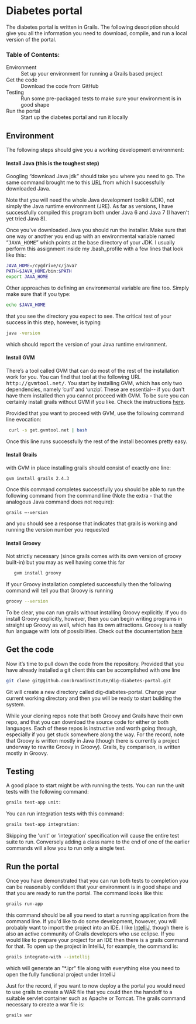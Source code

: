 <h1>Diabetes portal</h1>

The diabetes portal is written in Grails. The following description should give you all the information you need to download, compile, and run a local version of the portal.

<h3>Table of Contents:</h3>
<dl>
<dt>Environment</dt><dd> Set up your environment for running a Grails based project</dd>
<dt> Get the code</dt><dd> Download the code from GitHub</dd>
<dt> Testing</dt><dd>Run some pre-packaged tests to make sure your environment  is in good shape</dd>
<dt>Run the portal</dt><dd>Start up the diabetes portal and run it locally</dd>
</dl>

<h2>Environment</h2>

   The following steps should give you a working development environment:

<h4>Install Java (this is the toughest step)</h4>
<p>
Googling “download Java jdk” should take you where you need to go. The same command brought me to this 
<a href="http://www.oracle.com/technetwork/java/javaee/downloads/java-ee-sdk-6u3-jdk-7u1-downloads-523391.html">URL</a>
from which I successfully downloaded Java.
</p>

<p>
Note that you will need the whole Java development toolkit (JDK), not simply the Java runtime environment (JRE).
As far as versions, I have successfully compiled this program both under Java 6 and Java 7 (I haven't yet tried Java 8).
</p>

<p>
Once you’ve downloaded Java you should run the installer.  Make sure that one way or another you end up with an environmental variable named “<tt>JAVA_HOME</tt>” which points
at the base directory of your JDK.
I usually perform this assignment inside my .bash_profile with a few lines that look like this:  
</p>

```bash
JAVA_HOME=/cygdrive/c/java7
PATH=$JAVA_HOME/bin:$PATH
export JAVA_HOME
```
<p>
Other approaches to defining an environmental variable are fine too.  Simply make sure that if you type:
</p>

```bash
echo $JAVA_HOME
```

<p>
that you see the directory you expect to see.    The critical test of your success  in this step, however, is  typing
</p>

```bash
java -version
```

<p>
which should report  the version of your Java runtime environment.
</p>

<h4>Install GVM</h4>

<p>
There’s a tool called GVM that can do most of the rest of the installation work for you.  You can find that tool at the following URL <tt>http://gvmtool.net/</tt>.
You start by installing GVM, which has only two dependencies, namely ‘curl’ and ‘unzip’.  These are essential-- if you don't have them installed then you cannot
proceed with GVM.  To be sure you can certainly install grails without GVM if you like.  Check the instructions <a href="https://grails.org/">here</a>.</p>

<p>
Provided that you want to proceed with GVM, use the following command line evocation:
</p>

```bash
 curl -s get.gvmtool.net | bash
```
<p>
   Once this line runs successfully the rest of the install becomes pretty easy.
</p>

  <h4>Install Grails</h4>
<p>
with GVM in place installing grails should consist of exactly one line:
</p>

```
gvm install grails 2.4.3
```

<p>
Once this command completes successfully you should be able to run the following command from the command line (Note the extra - that the analogous Java command does not require):
</p>


```
grails –-version
```

 and you should see a response that indicates that grails is working and running  the version number you requested

<h4>Install Groovy</h4>
<p>
 Not strictly necessary (since grails comes  with its own version of groovy built-in) but you may as well having come this far
 </p>

```bash
   gvm install groovy
```

If your Groovy installation  completed successfully then the following command will tell you that Groovy is running


```bash
groovy --version
```

<p>
To be clear, you can run grails without  installing Groovy explicitly.  If you do install Groovy explicitly, however, then you can begin writing programs
in straight up Groovy as well, which has its own attractions.
Groovy is a really fun language with lots of possibilities. Check out the documentation  <a href="http://groovy.codehaus.org/">here</a>
</p>

<h2>Get the code</h2>

<p>
Now it’s time to pull down the code from the repository. Provided that you have already installed a git client this can be accomplished with one line</p>

```bash
git clone git@github.com:broadinstitute/dig-diabetes-portal.git
```

<p>
Git will create a new directory called dig-diabetes-portal.  Change your current working directory and then you will be ready to start building the system.
</p>

<p>
While your cloning repos note that both  Groovy and Grails have their own repo, and that you can download the source code for either or both languages.  Each
of these repos is instructive and worth going through, especially if you get stuck somewhere along the way.  For the record, note that Groovy is
written mostly in Java (though there is currently a project underway to  rewrite Groovy in Groovy).  Grails, by comparison, is written
mostly in Groovy.
</p>


<h2>Testing</h2>

<p>
A good place to start might be with running the tests. You can run the unit tests with the following command: </p>


```bash
grails test-app unit:
```

<p>
You can run integration tests with this command:</p>


```bash
grails test-app integration:
```

<p>
Skipping the 'unit' or 'integration' specification will cause the entire test suite to run. Conversely adding a class name
to the end of one of the earlier commands  will allow you to run  only a single test.</p>


<h2>Run the portal</h2>

<p>
Once you have demonstrated that you can run both tests to completion you can be reasonably confident that your environment is in good 
shape and that you are ready to run the portal. The command looks like this: </p>

```bash
grails run-app
```

<p>
this command should be all you need to start a running application from the command line.  If you'd like to do some development, however,
you will probably want to import the project into an IDE.  I like <a href="http://www.jetbrains.com/idea/">IntelliJ</a>, though there is also
an active community of Grails developers
who use eclipse.   If you would like to prepare your project  for an IDE then there is a grails command for that.  To open
up the project in IntelliJ, for example, the command is:  </p>

```bash
grails integrate-with --intellij
```

<p>
which will generate an "*.ipr" file along with everything else you need to open the fully functional project under  IntelliJ</p>


<p>
Just for the record, if you want to now deploy a  the portal you would need to use grails to create a WAR file that you could
then the handoff to a suitable servlet container  such as Apache or Tomcat.  The grails command necessary to create a war file
is:</p>


```bash
grails war
```
